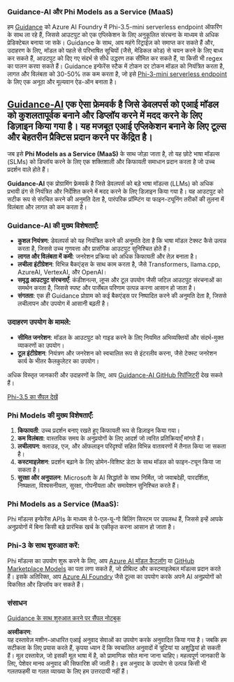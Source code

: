 ### Guidance-AI और Phi Models as a Service (MaaS)
हम [Guidance](https://github.com/guidance-ai/guidance) को Azure AI Foundry में Phi-3.5-mini serverless endpoint ऑफरिंग के साथ ला रहे हैं, जिससे आउटपुट को एक एप्लिकेशन के लिए अनुकूलित संरचना के माध्यम से अधिक प्रेडिक्टेबल बनाया जा सके। Guidance के साथ, आप महंगे रिट्राईज़ को समाप्त कर सकते हैं और, उदाहरण के लिए, मॉडल को पहले से परिभाषित सूचियों (जैसे, मेडिकल कोड) से चयन करने के लिए बाध्य कर सकते हैं, आउटपुट को दिए गए संदर्भ से सीधे उद्धरण तक सीमित कर सकते हैं, या किसी भी regex का पालन करवा सकते हैं। Guidance इन्फेरेंस स्टैक में टोकन दर टोकन मॉडल को नियंत्रित करता है, लागत और विलंबता को 30-50% तक कम करता है, जो इसे [Phi-3-mini serverless endpoint](https://aka.ms/try-phi3.5mini) के लिए एक अनूठा और मूल्यवान ऐड-ऑन बनाता है।

## [**Guidance-AI**](https://github.com/guidance-ai/guidance) एक ऐसा फ्रेमवर्क है जिसे डेवलपर्स को एआई मॉडल को कुशलतापूर्वक बनाने और डिप्लॉय करने में मदद करने के लिए डिज़ाइन किया गया है। यह मजबूत एआई एप्लिकेशन बनाने के लिए टूल्स और बेहतरीन प्रैक्टिस प्रदान करने पर केंद्रित है।  

जब इसे **Phi Models as a Service (MaaS)** के साथ जोड़ा जाता है, तो यह छोटे भाषा मॉडल्स (SLMs) को डिप्लॉय करने के लिए एक शक्तिशाली और किफायती समाधान प्रदान करता है जो उच्च प्रदर्शन वाले होते हैं।

**Guidance-AI** एक प्रोग्रामिंग फ्रेमवर्क है जिसे डेवलपर्स को बड़े भाषा मॉडल्स (LLMs) को अधिक प्रभावी ढंग से नियंत्रित और निर्देशित करने में मदद करने के लिए डिज़ाइन किया गया है। यह आउटपुट को सटीक रूप से संरचित करने की अनुमति देता है, पारंपरिक प्रॉम्प्टिंग या फाइन-ट्यूनिंग तरीकों की तुलना में विलंबता और लागत को कम करता है।

### Guidance-AI की मुख्य विशेषताएँ:
- **कुशल नियंत्रण**: डेवलपर्स को यह नियंत्रित करने की अनुमति देता है कि भाषा मॉडल टेक्स्ट कैसे उत्पन्न करता है, जिससे उच्च गुणवत्ता और प्रासंगिक आउटपुट सुनिश्चित होते हैं।
- **लागत और विलंबता में कमी**: जनरेशन प्रक्रिया को अधिक किफायती और तेज़ बनाता है।
- **लचीला इंटीग्रेशन**: विभिन्न बैकएंड्स के साथ काम करता है, जैसे Transformers, llama.cpp, AzureAI, VertexAI, और OpenAI।
- **समृद्ध आउटपुट संरचनाएँ**: कंडीशनल्स, लूप्स और टूल उपयोग जैसी जटिल आउटपुट संरचनाओं का समर्थन करता है, जिससे स्पष्ट और पार्सेबल परिणाम उत्पन्न करना आसान हो जाता है।
- **संगतता**: एक ही Guidance प्रोग्राम को कई बैकएंड्स पर निष्पादित करने की अनुमति देता है, जिससे लचीलापन और उपयोग में आसानी बढ़ती है।

### उदाहरण उपयोग के मामले:
- **सीमित जनरेशन**: मॉडल के आउटपुट को गाइड करने के लिए नियमित अभिव्यक्तियों और संदर्भ-मुक्त व्याकरणों का उपयोग।
- **टूल इंटीग्रेशन**: नियंत्रण और जनरेशन को स्वचालित रूप से इंटरलीव करना, जैसे टेक्स्ट जनरेशन कार्य के भीतर कैलकुलेटर का उपयोग।

अधिक विस्तृत जानकारी और उदाहरणों के लिए, आप [Guidance-AI GitHub रिपॉजिटरी](https://github.com/guidance-ai/guidance) देख सकते हैं।

[Phi-3.5 का सैंपल देखें](../../../../../code/01.Introduce/guidance.ipynb)

### Phi Models की मुख्य विशेषताएँ:
1. **किफायती**: उच्च प्रदर्शन बनाए रखते हुए किफायती रूप से डिज़ाइन किया गया।
2. **कम विलंबता**: वास्तविक समय के अनुप्रयोगों के लिए आदर्श जो त्वरित प्रतिक्रियाएँ मांगते हैं।
3. **लचीलापन**: क्लाउड, एज, और ऑफलाइन परिदृश्यों सहित विभिन्न वातावरणों में तैनात किया जा सकता है।
4. **कस्टमाइज़ेशन**: प्रदर्शन बढ़ाने के लिए डोमेन-विशिष्ट डेटा के साथ मॉडल को फाइन-ट्यून किया जा सकता है।
5. **सुरक्षा और अनुपालन**: Microsoft के AI सिद्धांतों के साथ निर्मित, जो जवाबदेही, पारदर्शिता, निष्पक्षता, विश्वसनीयता, सुरक्षा, गोपनीयता और समावेशन सुनिश्चित करते हैं।

### Phi Models as a Service (MaaS):
Phi मॉडल्स इन्फेरेंस APIs के माध्यम से पे-एज़-यू-गो बिलिंग सिस्टम पर उपलब्ध हैं, जिससे इन्हें आपके अनुप्रयोगों में बिना किसी बड़े प्रारंभिक खर्च के एकीकृत करना आसान हो जाता है।

### Phi-3 के साथ शुरुआत करें:
Phi मॉडल्स का उपयोग शुरू करने के लिए, आप [Azure AI मॉडल कैटलॉग](https://ai.azure.com/explore/models) या [GitHub Marketplace Models](https://github.com/marketplace/models) का पता लगा सकते हैं, जो प्रीबिल्ट और कस्टमाइज़ेबल मॉडल्स प्रदान करते हैं। इसके अतिरिक्त, आप [Azure AI Foundry](https://ai.azure.com) जैसे टूल्स का उपयोग करके अपने AI अनुप्रयोगों को विकसित और डिप्लॉय कर सकते हैं।

### संसाधन
[Guidance के साथ शुरुआत करने पर सैंपल नोटबुक](../../../../../code/01.Introduce/guidance.ipynb)

**अस्वीकरण**:  
यह दस्तावेज़ मशीन-आधारित एआई अनुवाद सेवाओं का उपयोग करके अनुवादित किया गया है। जबकि हम सटीकता के लिए प्रयास करते हैं, कृपया ध्यान दें कि स्वचालित अनुवादों में त्रुटियां या अशुद्धियां हो सकती हैं। मूल दस्तावेज़, जो इसकी मूल भाषा में है, को प्रामाणिक स्रोत माना जाना चाहिए। महत्वपूर्ण जानकारी के लिए, पेशेवर मानव अनुवाद की सिफारिश की जाती है। इस अनुवाद के उपयोग से उत्पन्न किसी भी गलतफहमी या गलत व्याख्या के लिए हम उत्तरदायी नहीं हैं।